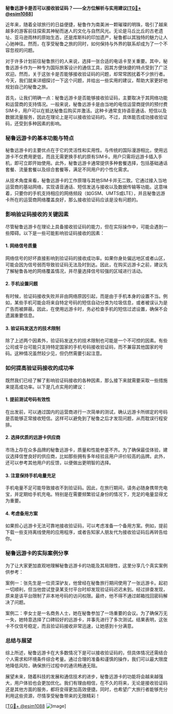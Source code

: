 **秘鲁远游卡是否可以接收验证码？——全方位解析与实用建议[[TG💪+ @esim1088](https://t.me/s/esim1088)]**

近年来，随着全球旅行的日益便捷，秘鲁作为南美洲一颗璀璨的明珠，吸引了越来越多的游客前往探索其神秘而迷人的文化与自然风光。无论是马丘比丘的古老遗址、亚马逊雨林的原始生态，还是库斯科的印加遗产，秘鲁都以其独特的魅力让人心驰神往。然而，在享受秘鲁之旅的同时，如何保持与外界的联系却成为了一个不容忽视的问题。

对于许多计划前往秘鲁旅行的人来说，选择一张合适的电话卡至关重要。其中，秘鲁远游卡作为一种专为国际旅客设计的通信工具，因其方便快捷的特点受到了广泛欢迎。然而，关于这张卡是否能够接收验证码的问题，却常常困扰着不少旅行者。今天，我们就来详细探讨一下这个问题，并给出一些实用的建议，帮助大家更好地规划自己的秘鲁之旅。

首先，让我们明确一点：秘鲁远游卡是否能够接收验证码，主要取决于其网络功能和运营商的支持情况。一般来说，秘鲁远游卡是由当地的电信运营商提供的预付费SIM卡，用户可以在抵达秘鲁后购买并激活。这种卡通常支持语音通话、短信以及数据流量服务，因此在理论上是可以接收验证码的。不过，具体能否成功接收验证码，还受到多种因素的影响。

### **秘鲁远游卡的基本功能与特点**

秘鲁远游卡的主要优点在于它的灵活性和实用性。与传统的国际漫游相比，使用远游卡不仅费用更低，而且无需更换手机的原有SIM卡。用户只需将远游卡插入手机，即可立即开始使用。此外，秘鲁远游卡通常提供多种套餐选择，包括基础通话套餐、流量套餐以及综合套餐等，满足不同用户的个性化需求。

从技术角度来看，秘鲁远游卡的工作原理与其他SIM卡并无二致。它通过接入当地运营商的基站网络，实现语音通话、短信发送与接收以及数据传输等功能。这意味着，只要你的手机支持相应的网络频段（如GSM、UMTS或LTE），并且秘鲁远游卡所在的运营商网络覆盖良好，那么接收验证码应该是没有问题的。

### **影响验证码接收的关键因素**

尽管秘鲁远游卡在理论上具备接收验证码的能力，但在实际操作中，可能会遇到一些障碍。以下是一些可能影响验证码接收的因素：

#### **1. 网络信号质量**
网络信号的好坏直接影响到验证码的接收成功率。如果你身处偏远地区或者山区，可能会因为信号弱而导致验证码无法及时到达。因此，在购买远游卡之前，建议先了解秘鲁各地的网络覆盖情况，并尽量选择信号较强的区域进行活动。

#### **2. 手机设置问题**
有时候，验证码接收失败并非由网络原因引起，而是由于手机本身的设置不当。例如，某些手机可能会将来自特定号码的短信自动分类为垃圾信息，或者被误认为是广告而被屏蔽。因此，在使用远游卡时，务必检查手机的短信过滤设置，确保不会遗漏重要信息。

#### **3. 验证码发送方的技术限制**
除了上述两个因素外，验证码发送方的技术限制也可能是一个不可控的因素。有些公司或平台可能只支持特定国家的手机号码接收验证码，而不兼容其他国家的号码。这种情况虽然较少见，但仍然需要引起注意。

### **如何提高验证码接收的成功率**

既然我们已经了解了影响验证码接收的各种因素，那么接下来就需要采取一些措施来提高成功率。以下是几点实用的建议：

#### **1. 提前测试号码有效性**
在出发前，可以通过国内的运营商进行一次简单的测试，确认远游卡所绑定的号码是否能够正常接收短信。这样可以避免到了秘鲁之后才发现问题，从而耽误行程安排。

#### **2. 选择优质的远游卡供应商**
市场上存在众多品牌的秘鲁远游卡，质量和性能参差不齐。为了确保最佳体验，建议选择信誉良好的供应商，比如那些拥有多年经验且用户评价较高的品牌。此外，还可以参考其他用户的反馈，以便做出更明智的选择。

#### **3. 注意保持手机电量充足**
手机电量不足可能导致接收不到验证码。因此，在旅行期间，请务必随身携带充电宝，并定期给手机充电。特别是在需要频繁验证身份的情况下，充足的电量显得尤为重要。

#### **4. 考虑备用方案**
如果担心远游卡无法可靠地接收验证码，可以考虑准备一个备用方案。例如，提前下载一些支持离线使用的应用程序，或者告知家人朋友代为接收验证码后再转告给你。

### **秘鲁远游卡的实际案例分享**

为了让大家更加直观地理解秘鲁远游卡的功能及其局限性，这里分享几个真实案例供参考：

案例一：张先生是一位资深驴友，他曾经在秘鲁旅行期间使用了一张远游卡。起初一切顺利，但当他尝试登录某支付平台时却发现验证码迟迟未到。经过排查发现，原来是该平台限制了非本地号码的访问权限。最终，他不得不通过邮箱找回密码解决了问题。

案例二：李女士是一名商务人士，她在秘鲁参加了一场重要的会议。为了确保万无一失，她特意选择了口碑较好的远游卡，并事先进行了多次测试。结果表明，这张卡不仅信号稳定，而且验证码接收非常迅速，让她感到十分满意。

### **总结与展望**

综上所述，秘鲁远游卡在大多数情况下是可以接收验证码的，但具体情况还需结合个人需求和环境条件综合考量。通过合理的准备和谨慎的操作，我们可以最大限度地降低风险，确保旅行过程中的通讯畅通无阻。

展望未来，随着科技的发展和通信技术的进步，秘鲁远游卡的功能将会越来越强大，用户体验也会更加优化。我们有理由相信，在不久的将来，无论是接收验证码还是其他方面的服务，都将变得更加高效便捷。同时，也希望广大旅行者能够充分利用这些资源，尽情享受秘鲁带来的无限精彩！

[[TG💪+ @esim1088](https://t.me/s/esim1088) ![Image](https://i.postimg.cc/4NQfJmqS/Snipaste-2025-05-13-00-14-12.png)]